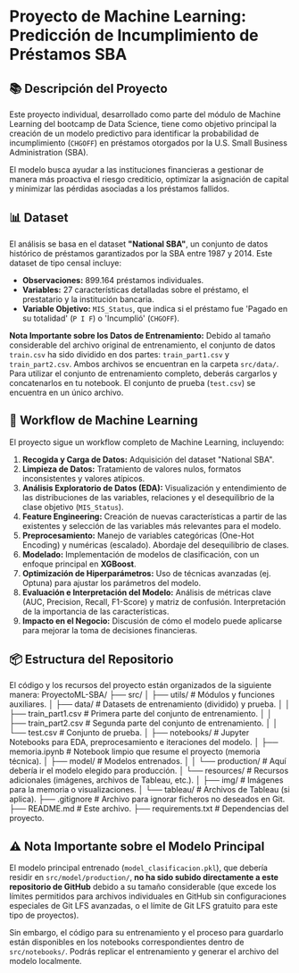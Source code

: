 # Proyecto de Machine Learning: Predicción de Incumplimiento de Préstamos SBA

## 📚 Descripción del Proyecto

Este proyecto individual, desarrollado como parte del módulo de Machine Learning del bootcamp de Data Science, tiene como objetivo principal la creación de un modelo predictivo para identificar la probabilidad de incumplimiento (`CHGOFF`) en préstamos otorgados por la U.S. Small Business Administration (SBA).

El modelo busca ayudar a las instituciones financieras a gestionar de manera más proactiva el riesgo crediticio, optimizar la asignación de capital y minimizar las pérdidas asociadas a los préstamos fallidos.

## 📊 Dataset

El análisis se basa en el dataset **"National SBA"**, un conjunto de datos histórico de préstamos garantizados por la SBA entre 1987 y 2014. Este dataset de tipo censal incluye:

* **Observaciones:** 899.164 préstamos individuales.
* **Variables:** 27 características detalladas sobre el préstamo, el prestatario y la institución bancaria.
* **Variable Objetivo:** `MIS_Status`, que indica si el préstamo fue 'Pagado en su totalidad' (`P I F`) o 'Incumplió' (`CHGOFF`).

**Nota Importante sobre los Datos de Entrenamiento:**
Debido al tamaño considerable del archivo original de entrenamiento, el conjunto de datos `train.csv` ha sido dividido en dos partes: `train_part1.csv` y `train_part2.csv`. Ambos archivos se encuentran en la carpeta `src/data/`. Para utilizar el conjunto de entrenamiento completo, deberás cargarlos y concatenarlos en tu notebook. El conjunto de prueba (`test.csv`) se encuentra en un único archivo.

## 🚀 Workflow de Machine Learning

El proyecto sigue un workflow completo de Machine Learning, incluyendo:

1.  **Recogida y Carga de Datos:** Adquisición del dataset "National SBA".
2.  **Limpieza de Datos:** Tratamiento de valores nulos, formatos inconsistentes y valores atípicos.
3.  **Análisis Exploratorio de Datos (EDA):** Visualización y entendimiento de las distribuciones de las variables, relaciones y el desequilibrio de la clase objetivo (`MIS_Status`).
4.  **Feature Engineering:** Creación de nuevas características a partir de las existentes y selección de las variables más relevantes para el modelo.
5.  **Preprocesamiento:** Manejo de variables categóricas (One-Hot Encoding) y numéricas (escalado). Abordaje del desequilibrio de clases.
6.  **Modelado:** Implementación de modelos de clasificación, con un enfoque principal en **XGBoost**.
7.  **Optimización de Hiperparámetros:** Uso de técnicas avanzadas (ej. Optuna) para ajustar los parámetros del modelo.
8.  **Evaluación e Interpretación del Modelo:** Análisis de métricas clave (AUC, Precision, Recall, F1-Score) y matriz de confusión. Interpretación de la importancia de las características.
9.  **Impacto en el Negocio:** Discusión de cómo el modelo puede aplicarse para mejorar la toma de decisiones financieras.

## 📦 Estructura del Repositorio

El código y los recursos del proyecto están organizados de la siguiente manera:
ProyectoML-SBA/
├── src/
│   ├── utils/                # Módulos y funciones auxiliares.
│   ├── data/                 # Datasets de entrenamiento (dividido) y prueba.
│   │   ├── train_part1.csv   # Primera parte del conjunto de entrenamiento.
│   │   ├── train_part2.csv   # Segunda parte del conjunto de entrenamiento.
│   │   └── test.csv          # Conjunto de prueba.
│   ├── notebooks/            # Jupyter Notebooks para EDA, preprocesamiento e iteraciones del modelo.
│   ├── memoria.ipynb         # Notebook limpio que resume el proyecto (memoria técnica).
│   ├── model/                # Modelos entrenados.
│   │   └── production/       # Aquí debería ir el modelo elegido para producción.
│   └── resources/            # Recursos adicionales (imágenes, archivos de Tableau, etc.).
│       ├── img/              # Imágenes para la memoria o visualizaciones.
│       └── tableau/          # Archivos de Tableau (si aplica).
├── .gitignore                # Archivo para ignorar ficheros no deseados en Git.
├── README.md                 # Este archivo.
├── requirements.txt          # Dependencias del proyecto.

## ⚠️ Nota Importante sobre el Modelo Principal

El modelo principal entrenado (`model_clasificacion.pkl`), que debería residir en `src/model/production/`, **no ha sido subido directamente a este repositorio de GitHub** debido a su tamaño considerable (que excede los límites permitidos para archivos individuales en GitHub sin configuraciones especiales de Git LFS avanzadas, o el límite de Git LFS gratuito para este tipo de proyectos).

Sin embargo, el código para su entrenamiento y el proceso para guardarlo están disponibles en los notebooks correspondientes dentro de `src/notebooks/`. Podrás replicar el entrenamiento y generar el archivo del modelo localmente.
